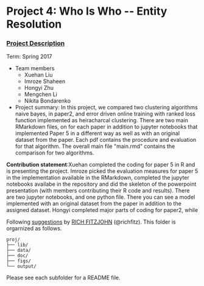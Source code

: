 # Project 4: Who Is Who -- Entity Resolution

### [Project Description](doc/project4_desc.md)

Term: Spring 2017


+ Team members
	+ Xuehan Liu         
	+ Imroze Shaheen
	+ Hongyi Zhu
	+ Mengchen Li
	+ Nikita Bondarenko
+ Project summary: In this project, we compared two clustering algorithms naive bayes, in paper2, and error driven online training with ranked loss function implemented as heiracharcal clustering. There are two main RMarkdown files, on for each paper in addition to jupyter notebooks that implemented Paper 5 in a different way as well as with an original dataset from the paper. Each pdf contains the procedure and evaluation for that algorithm. The overall main file "main.rmd" contains the comparison for two algorithms.   
	
**Contribution statement**:Xuehan completed the coding for paper 5 in R and is presenting the project. Imroze picked the evaluation measures for paper 5 in the implementation available in the RMarkdown, completed the jupyter notebooks availabe in the repository and did the skeleton of the powerpoint presentation (with members contributing their R code and results). There are two jupyter notebooks, and one python file. There you can see a model implemented with an original dataset from the paper in addition to the assigned dataset. Hongyi completed major parts of coding for paper2, while 	

Following [suggestions](http://nicercode.github.io/blog/2013-04-05-projects/) by [RICH FITZJOHN](http://nicercode.github.io/about/#Team) (@richfitz). This folder is orgarnized as follows.

```
proj/
├── lib/
├── data/
├── doc/
├── figs/
└── output/
```

Please see each subfolder for a README file.
